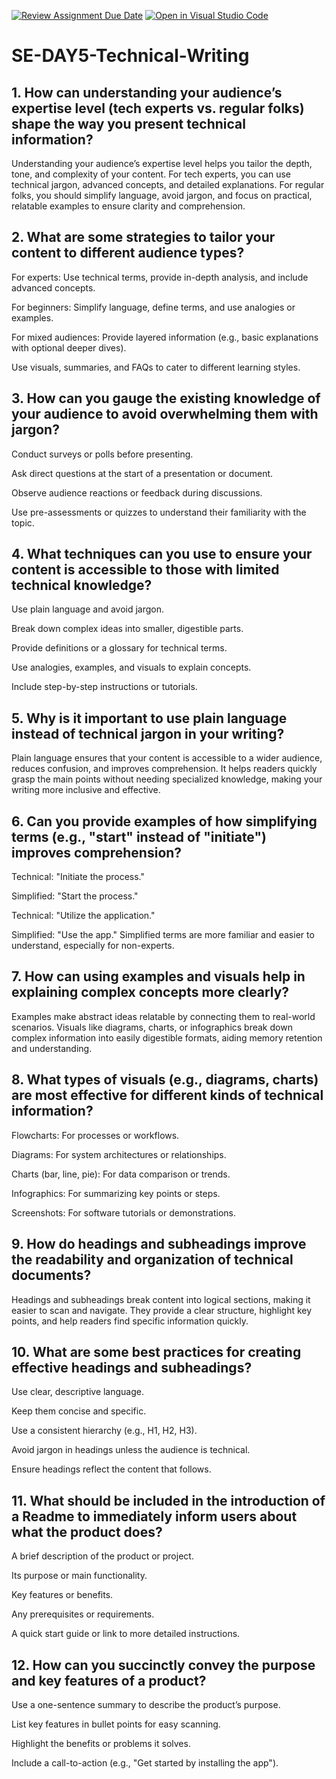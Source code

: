 [![Review Assignment Due Date](https://classroom.github.com/assets/deadline-readme-button-22041afd0340ce965d47ae6ef1cefeee28c7c493a6346c4f15d667ab976d596c.svg)](https://classroom.github.com/a/zsAR-pyY)
[![Open in Visual Studio Code](https://classroom.github.com/assets/open-in-vscode-2e0aaae1b6195c2367325f4f02e2d04e9abb55f0b24a779b69b11b9e10269abc.svg)](https://classroom.github.com/online_ide?assignment_repo_id=18474709&assignment_repo_type=AssignmentRepo)
# SE-DAY5-Technical-Writing
## 1. How can understanding your audience’s expertise level (tech experts vs. regular folks) shape the way you present technical information?
Understanding your audience’s expertise level helps you tailor the depth, tone, and complexity of your content. For tech experts, you can use technical jargon, advanced concepts, and detailed explanations. For regular folks, you should simplify language, avoid jargon, and focus on practical, relatable examples to ensure clarity and comprehension.

## 2. What are some strategies to tailor your content to different audience types?
For experts: Use technical terms, provide in-depth analysis, and include advanced concepts.

For beginners: Simplify language, define terms, and use analogies or examples.

For mixed audiences: Provide layered information (e.g., basic explanations with optional deeper dives).

Use visuals, summaries, and FAQs to cater to different learning styles.

## 3. How can you gauge the existing knowledge of your audience to avoid overwhelming them with jargon?
Conduct surveys or polls before presenting.

Ask direct questions at the start of a presentation or document.

Observe audience reactions or feedback during discussions.

Use pre-assessments or quizzes to understand their familiarity with the topic.

## 4. What techniques can you use to ensure your content is accessible to those with limited technical knowledge?
Use plain language and avoid jargon.

Break down complex ideas into smaller, digestible parts.

Provide definitions or a glossary for technical terms.

Use analogies, examples, and visuals to explain concepts.

Include step-by-step instructions or tutorials.

## 5. Why is it important to use plain language instead of technical jargon in your writing?
Plain language ensures that your content is accessible to a wider audience, reduces confusion, and improves comprehension. It helps readers quickly grasp the main points without needing specialized knowledge, making your writing more inclusive and effective.

## 6. Can you provide examples of how simplifying terms (e.g., "start" instead of "initiate") improves comprehension?
Technical: "Initiate the process."

Simplified: "Start the process."

Technical: "Utilize the application."

Simplified: "Use the app."
Simplified terms are more familiar and easier to understand, especially for non-experts.

## 7. How can using examples and visuals help in explaining complex concepts more clearly?
Examples make abstract ideas relatable by connecting them to real-world scenarios. Visuals like diagrams, charts, or infographics break down complex information into easily digestible formats, aiding memory retention and understanding.

## 8. What types of visuals (e.g., diagrams, charts) are most effective for different kinds of technical information?
Flowcharts: For processes or workflows.

Diagrams: For system architectures or relationships.

Charts (bar, line, pie): For data comparison or trends.

Infographics: For summarizing key points or steps.

Screenshots: For software tutorials or demonstrations.

## 9. How do headings and subheadings improve the readability and organization of technical documents?
Headings and subheadings break content into logical sections, making it easier to scan and navigate. They provide a clear structure, highlight key points, and help readers find specific information quickly.

## 10. What are some best practices for creating effective headings and subheadings?
Use clear, descriptive language.

Keep them concise and specific.

Use a consistent hierarchy (e.g., H1, H2, H3).

Avoid jargon in headings unless the audience is technical.

Ensure headings reflect the content that follows.

## 11. What should be included in the introduction of a Readme to immediately inform users about what the product does?
A brief description of the product or project.

Its purpose or main functionality.

Key features or benefits.

Any prerequisites or requirements.

A quick start guide or link to more detailed instructions.

## 12. How can you succinctly convey the purpose and key features of a product?
Use a one-sentence summary to describe the product’s purpose.

List key features in bullet points for easy scanning.

Highlight the benefits or problems it solves.

Include a call-to-action (e.g., "Get started by installing the app").
